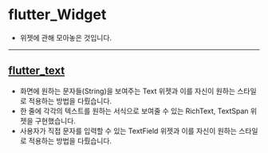 # flutter_Widget

- 위젯에 관해 모아놓은 것입니다.

-----------------------

## [flutter_text](https://github.com/OOGEE/Flutter/tree/master/flutter_Widget/flutter_text)

- 화면에 원하는 문자들(String)을 보여주는 Text 위젯과 이를 자신이 원하는 스타일로 적용하는 방법을 다뤘습니다.
- 한 줄에 각각의 텍스트를 원하는 서식으로 보여줄 수 있는 RichText, TextSpan 위젯을 구현했습니다.
- 사용자가 직접 문자를 입력할 수 있는 TextField 위젯과 이를 자신이 원하는 스타일로 적용하는 방법을 다뤘습니다.